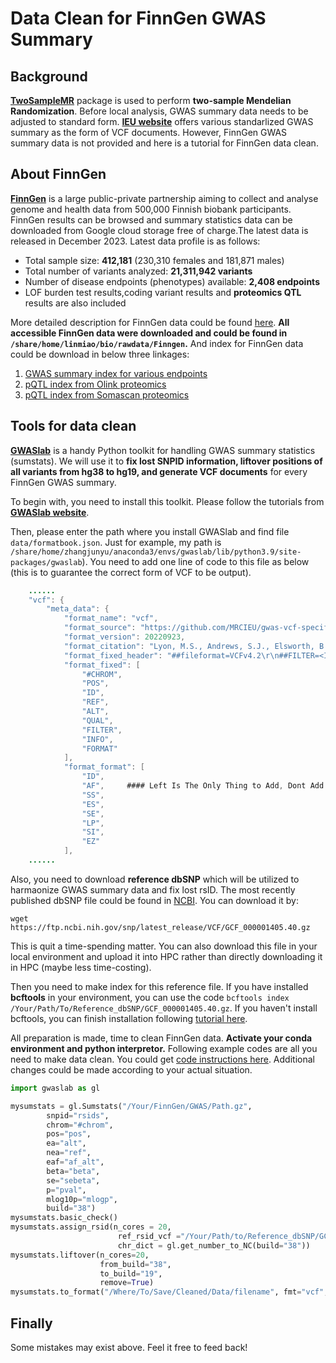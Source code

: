 # Data Clean for FinnGen GWAS Summary

## Background

**[TwoSampleMR](https://mrcieu.github.io/TwoSampleMR/)** package is used to perform **two-sample Mendelian Randomization**. Before local analysis, GWAS summary data needs to be adjusted to standard form. **[IEU website](https://gwas.mrcieu.ac.uk/)** offers various standarlized GWAS summary as the form of VCF documents. However, FinnGen GWAS summary data is not provided and here is a tutorial for FinnGen data clean.

## About FinnGen

**[FinnGen](https://www.finngen.fi/en/access_results)** is a large public-private partnership aiming to collect and analyse genome and health data from 500,000 Finnish biobank participants. FinnGen results can be browsed and summary statistics data can be downloaded from Google cloud storage free of charge.The latest data is released in December 2023. Latest data profile is as follows:

- Total sample size: **412,181** (230,310 females and 181,871 males)
- Total number of variants analyzed: **21,311,942 variants**
- Number of disease endpoints (phenotypes) available: **​2,408 endpoints**
- LOF burden test results,coding variant results and **proteomics QTL** results are also included

More detailed description for FinnGen data could be found [here](https://finngen.gitbook.io/documentation). **All accessible FinnGen data were downloaded and could be found in `/share/home/linmiao/bio/rawdata/Finngen`.** And index for FinnGen data could be download in below three linkages:

1. [GWAS summary index for various endpoints](https://storage.googleapis.com/finngen-public-data-r10/summary_stats/R10_manifest.tsv)
2. [pQTL index from Olink proteomics](https://console.cloud.google.com/storage/browser/_details/finngen-public-data-r10/omics/proteomics/release_2023_03_02/data/Olink/probe_map.tsv?pageState=(%22StorageObjectListTable%22:(%22f%22:%22%255B%255D%22)))
3. [pQTL index from Somascan proteomics](https://console.cloud.google.com/storage/browser/_details/finngen-public-data-r10/omics/proteomics/release_2023_03_02/data/Olink/probe_map.tsv?pageState=(%22StorageObjectListTable%22:(%22f%22:%22%255B%255D%22)))

## Tools for data clean

**[GWASlab](https://cloufield.github.io/gwaslab/)** is a handy Python toolkit for handling GWAS summary statistics (sumstats). We will use it to **fix lost SNPID information, liftover positions of all variants from hg38 to hg19, and generate VCF documents** for every FinnGen GWAS summary.

To begin with, you need to install this toolkit. Please follow the tutorials from **[GWASlab website](https://cloufield.github.io/gwaslab/#install)**.

Then, please enter the path where you install GWASlab and find file `data/formatbook.json`. Just for example, my path is `/share/home/zhangjunyu/anaconda3/envs/gwaslab/lib/python3.9/site-packages/gwaslab`). You need to add one line of code to this file as below (this is to guarantee the correct form of VCF to be output).

```java
    ......
    "vcf": {
        "meta_data": {
            "format_name": "vcf",
            "format_source": "https://github.com/MRCIEU/gwas-vcf-specification/tree/1.0.0",
            "format_version": 20220923,
            "format_citation": "Lyon, M.S., Andrews, S.J., Elsworth, B. et al. The variant call format provides efficient and robust storage of GWAS summary statistics. Genome Biol 22, 32 (2021). https://doi.org/10.1186/s13059-020-02248-0",
            "format_fixed_header": "##fileformat=VCFv4.2\r\n##FILTER=<ID=PASS,Description=\"All filters passed\">\r\n##INFO=<ID=AF,Number=A,Type=Float,Description=\"Allele Frequency\">\r\n##FORMAT=<ID=ES,Number=A,Type=Float,Description=\"Effect size estimate relative to the alternative allele\">\r\n##FORMAT=<ID=SE,Number=A,Type=Float,Description=\"Standard error of effect size estimate\">\r\n##FORMAT=<ID=LP,Number=A,Type=Float,Description=\"-log10 p-value for effect estimate\">\r\n##FORMAT=<ID=AF,Number=A,Type=Float,Description=\"Alternate allele frequency in the association study\">\r\n##FORMAT=<ID=SS,Number=A,Type=Float,Description=\"Sample size used to estimate genetic effect\">\r\n##FORMAT=<ID=EZ,Number=A,Type=Float,Description=\"Z-score provided if it was used to derive the EFFECT and SE fields\">\r\n##FORMAT=<ID=SI,Number=A,Type=Float,Description=\"Accuracy score of summary data imputation\">\r\n##FORMAT=<ID=NC,Number=A,Type=Float,Description=\"Number of cases used to estimate genetic effect\">\r\n##FORMAT=<ID=ID,Number=1,Type=String,Description=\"Study variant identifier\">\r\n##META=<ID=TotalVariants,Number=1,Type=Integer,Description=\"Total number of variants in input\">\r\n##META=<ID=VariantsNotRead,Number=1,Type=Integer,Description=\"Number of variants that could not be read\">\r\n##META=<ID=HarmonisedVariants,Number=1,Type=Integer,Description=\"Total number of harmonised variants\">\r\n##META=<ID=VariantsNotHarmonised,Number=1,Type=Integer,Description=\"Total number of variants that could not be harmonised\">\r\n##META=<ID=SwitchedAlleles,Number=1,Type=Integer,Description=\"Total number of variants strand switched\">\r\n##META=<ID=TotalControls,Number=1,Type=Integer,Description=\"Total number of controls in the association study\">\r\n##META=<ID=TotalCases,Number=1,Type=Integer,Description=\"Total number of cases in the association study\">\r\n##META=<ID=StudyType,Number=1,Type=String,Description=\"Type of GWAS study [Continuous or CaseControl]\">",
            "format_fixed": [
                "#CHROM",
                "POS",
                "ID",
                "REF",
                "ALT",
                "QUAL",
                "FILTER",
                "INFO",
                "FORMAT"
            ],
            "format_format": [
                "ID",
                "AF",     #### Left Is The Only Thing to Add, Dont Add This Annotation ! ####
                "SS",
                "ES",
                "SE",
                "LP",
                "SI",
                "EZ"
            ],
    ......
```

Also, you need to download **reference dbSNP** which will be utilized to harmaonize GWAS summary data and fix lost rsID. The most recently published dbSNP file could be found in [NCBI](https://ftp.ncbi.nih.gov/snp/latest_release/VCF/). You can download it by:

```linux
wget https://ftp.ncbi.nih.gov/snp/latest_release/VCF/GCF_000001405.40.gz
```
This is quit a time-spending matter. You can also download this file in your local environment and upload it into HPC rather than directly downloading it in HPC (maybe less time-costing).

Then you need to make index for this reference file. If you have installed **bcftools** in your environment, you can use the code `bcftools index /Your/Path/To/Reference_dbSNP/GCF_000001405.40.gz`. If you haven't install bcftools, you can finish installation following [tutorial here](http://www.htslib.org/download/).

All preparation is made, time to clean FinnGen data. **Activate your conda environment and python interpretor.** Following example codes are all you need to make data clean. You could get [code instructions here](https://cloufield.github.io/gwaslab/AssignrsID/). Additional changes could be made according to your actual situation.

```python
import gwaslab as gl

mysumstats = gl.Sumstats("/Your/FinnGen/GWAS/Path.gz", 
        snpid="rsids",
        chrom="#chrom",
        pos="pos",
        ea="alt",
        nea="ref",
        eaf="af_alt",
        beta="beta",
        se="sebeta",
        p="pval",
        mlog10p="mlogp",
        build="38")
mysumstats.basic_check()
mysumstats.assign_rsid(n_cores = 20,
                        ref_rsid_vcf ="/Your/Path/to/Reference_dbSNP/GCF_000001405.40.gz",
                        chr_dict = gl.get_number_to_NC(build="38"))
mysumstats.liftover(n_cores=20, 
                    from_build="38", 
                    to_build="19",
                    remove=True)
mysumstats.to_format("/Where/To/Save/Cleaned/Data/filename", fmt="vcf", build="19",id_use="rsID",xymt_number=True)
```

## Finally

Some mistakes may exist above. Feel it free to feed back!